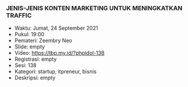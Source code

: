 
### JENIS-JENIS KONTEN MARKETING UNTUK MENINGKATKAN TRAFFIC

- Waktu: Jumat, 24 September 2021
- Pukul: 19:00
- Pemateri: Zeembry Neo
- Slide: empty
- Video: https://tbp.my.id/?phpidol-138
- Registrasi: empty
- Sesi: 138
- Kategori: startup, itpreneur, bisnis
- Deskripsi: empty
          